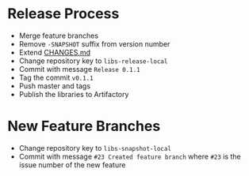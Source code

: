 Release Process
===============

 - Merge feature branches
 - Remove `-SNAPSHOT` suffix from version number
 - Extend [CHANGES.md](CHANGES.md)
 - Change repository key to `libs-release-local`
 - Commit with message `Release 0.1.1`
 - Tag the commit `v0.1.1`
 - Push master and tags
 - Publish the libraries to Artifactory

New Feature Branches
====================
 - Change repository key to `libs-snapshot-local`
 - Commit with message `#23 Created feature branch` where `#23` is the issue number of the new feature
